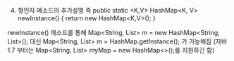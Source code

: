 4. 형인자 메소드의 추가설명
즉 
public static <K,V> HashMap<K, V> newInstance() {
	return new HashMap<K,V>();
}

newInstance() 메소드를 통해 Map<String, List<String>> m = new HashMap<String, List<String>>();
대신 Map<String, List<String>> m = HashMap.getInstance(); 가 가능해짐
(자바 1.7 부터는 Map<String, List<String>> myMap = new HashMap<>();를 지원하긴 함)
